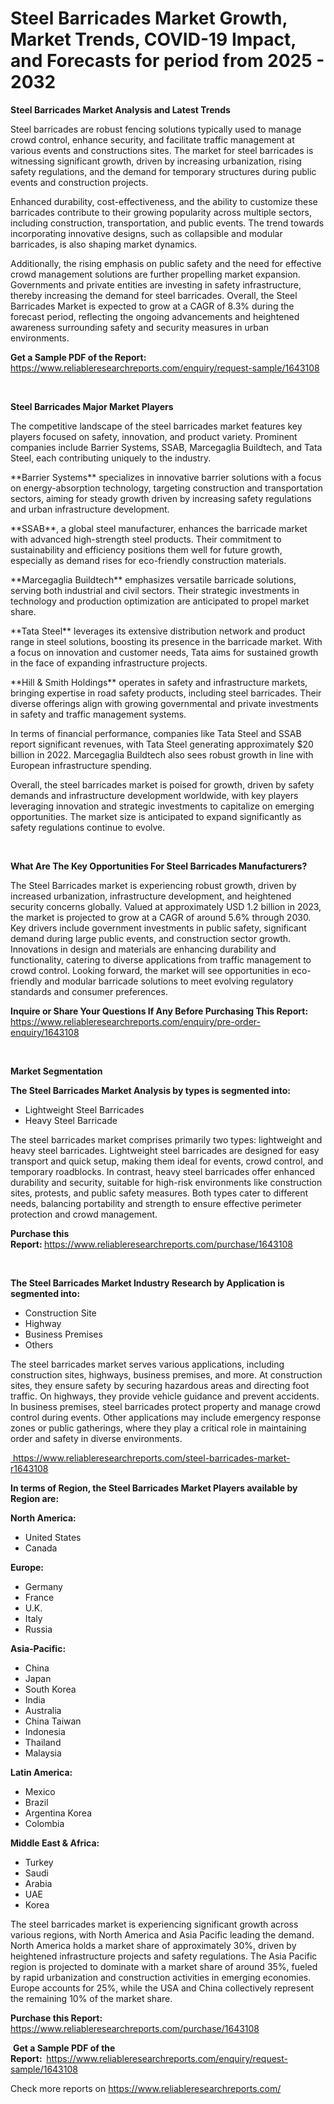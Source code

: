 <p><h1>Steel Barricades Market Growth, Market Trends, COVID-19 Impact, and Forecasts for period from 2025 - 2032</h1></p><p><strong>Steel Barricades Market Analysis and Latest Trends</strong></p>
<p><p>Steel barricades are robust fencing solutions typically used to manage crowd control, enhance security, and facilitate traffic management at various events and constructions sites. The market for steel barricades is witnessing significant growth, driven by increasing urbanization, rising safety regulations, and the demand for temporary structures during public events and construction projects. </p><p>Enhanced durability, cost-effectiveness, and the ability to customize these barricades contribute to their growing popularity across multiple sectors, including construction, transportation, and public events. The trend towards incorporating innovative designs, such as collapsible and modular barricades, is also shaping market dynamics. </p><p>Additionally, the rising emphasis on public safety and the need for effective crowd management solutions are further propelling market expansion. Governments and private entities are investing in safety infrastructure, thereby increasing the demand for steel barricades. Overall, the Steel Barricades Market is expected to grow at a CAGR of 8.3% during the forecast period, reflecting the ongoing advancements and heightened awareness surrounding safety and security measures in urban environments.</p></p>
<p><strong>Get a Sample PDF of the Report:&nbsp;</strong> <a href="https://www.reliableresearchreports.com/enquiry/request-sample/1643108?utm_campaign=2141&utm_medium=2&utm_source=Github&utm_content=ia&utm_term=30012025&utm_id=steel-barricades">https://www.reliableresearchreports.com/enquiry/request-sample/1643108</a></p>
<p>&nbsp;</p>
<p><strong>Steel Barricades Major Market Players</strong></p>
<p><p>The competitive landscape of the steel barricades market features key players focused on safety, innovation, and product variety. Prominent companies include Barrier Systems, SSAB, Marcegaglia Buildtech, and Tata Steel, each contributing uniquely to the industry.</p><p>**Barrier Systems** specializes in innovative barrier solutions with a focus on energy-absorption technology, targeting construction and transportation sectors, aiming for steady growth driven by increasing safety regulations and urban infrastructure development.</p><p>**SSAB**, a global steel manufacturer, enhances the barricade market with advanced high-strength steel products. Their commitment to sustainability and efficiency positions them well for future growth, especially as demand rises for eco-friendly construction materials.</p><p>**Marcegaglia Buildtech** emphasizes versatile barricade solutions, serving both industrial and civil sectors. Their strategic investments in technology and production optimization are anticipated to propel market share.</p><p>**Tata Steel** leverages its extensive distribution network and product range in steel solutions, boosting its presence in the barricade market. With a focus on innovation and customer needs, Tata aims for sustained growth in the face of expanding infrastructure projects.</p><p>**Hill & Smith Holdings** operates in safety and infrastructure markets, bringing expertise in road safety products, including steel barricades. Their diverse offerings align with growing governmental and private investments in safety and traffic management systems.</p><p>In terms of financial performance, companies like Tata Steel and SSAB report significant revenues, with Tata Steel generating approximately $20 billion in 2022. Marcegaglia Buildtech also sees robust growth in line with European infrastructure spending.</p><p>Overall, the steel barricades market is poised for growth, driven by safety demands and infrastructure development worldwide, with key players leveraging innovation and strategic investments to capitalize on emerging opportunities. The market size is anticipated to expand significantly as safety regulations continue to evolve.</p></p>
<p>&nbsp;</p>
<p><strong>What Are The Key Opportunities For Steel Barricades Manufacturers?</strong></p>
<p><p>The Steel Barricades market is experiencing robust growth, driven by increased urbanization, infrastructure development, and heightened security concerns globally. Valued at approximately USD 1.2 billion in 2023, the market is projected to grow at a CAGR of around 5.6% through 2030. Key drivers include government investments in public safety, significant demand during large public events, and construction sector growth. Innovations in design and materials are enhancing durability and functionality, catering to diverse applications from traffic management to crowd control. Looking forward, the market will see opportunities in eco-friendly and modular barricade solutions to meet evolving regulatory standards and consumer preferences.</p></p>
<p><strong>Inquire or Share Your Questions If Any Before Purchasing This Report:</strong> <a href="https://www.reliableresearchreports.com/enquiry/pre-order-enquiry/1643108?utm_campaign=2141&utm_medium=2&utm_source=Github&utm_content=ia&utm_term=30012025&utm_id=steel-barricades">https://www.reliableresearchreports.com/enquiry/pre-order-enquiry/1643108</a></p>
<p>&nbsp;</p>
<p><strong>Market Segmentation</strong></p>
<p><strong>The Steel Barricades Market Analysis by types is segmented into:</strong></p>
<p><ul><li>Lightweight Steel Barricades</li><li>Heavy Steel Barricade</li></ul></p>
<p><p>The steel barricades market comprises primarily two types: lightweight and heavy steel barricades. Lightweight steel barricades are designed for easy transport and quick setup, making them ideal for events, crowd control, and temporary roadblocks. In contrast, heavy steel barricades offer enhanced durability and security, suitable for high-risk environments like construction sites, protests, and public safety measures. Both types cater to different needs, balancing portability and strength to ensure effective perimeter protection and crowd management.</p></p>
<p><strong>Purchase this Report:&nbsp;</strong><a href="https://www.reliableresearchreports.com/purchase/1643108?utm_campaign=2141&utm_medium=2&utm_source=Github&utm_content=ia&utm_term=30012025&utm_id=steel-barricades">https://www.reliableresearchreports.com/purchase/1643108</a></p>
<p>&nbsp;</p>
<p><strong>The Steel Barricades Market Industry Research by Application is segmented into:</strong></p>
<p><ul><li>Construction Site</li><li>Highway</li><li>Business Premises</li><li>Others</li></ul></p>
<p><p>The steel barricades market serves various applications, including construction sites, highways, business premises, and more. At construction sites, they ensure safety by securing hazardous areas and directing foot traffic. On highways, they provide vehicle guidance and prevent accidents. In business premises, steel barricades protect property and manage crowd control during events. Other applications may include emergency response zones or public gatherings, where they play a critical role in maintaining order and safety in diverse environments.</p></p>
<p><a href="https://www.reliableresearchreports.com/steel-barricades-market-r1643108?utm_campaign=2141&utm_medium=2&utm_source=Github&utm_content=ia&utm_term=30012025&utm_id=steel-barricades">&nbsp;https://www.reliableresearchreports.com/steel-barricades-market-r1643108</a></p>
<p><strong>In terms of Region, the Steel Barricades Market Players available by Region are:</strong></p>
<p>
    <p> <strong> North America: </strong>
        <ul>
            <li>United States</li>
            <li>Canada</li>
        </ul>
        </p> 
    <p> <strong> Europe: </strong>
        <ul>
            <li>Germany</li>
            <li>France</li>
            <li>U.K.</li>
            <li>Italy</li>
            <li>Russia</li>
        </ul>
        </p> 
    <p> <strong> Asia-Pacific: </strong>
        <ul>
            <li>China</li>
            <li>Japan</li>
            <li>South Korea</li>
            <li>India</li>
            <li>Australia</li>
            <li>China Taiwan</li>
            <li>Indonesia</li>
            <li>Thailand</li>
            <li>Malaysia</li>
        </ul>
        </p> 
    <p> <strong> Latin America: </strong>
        <ul>
            <li>Mexico</li>
            <li>Brazil</li>
            <li>Argentina Korea</li>
            <li>Colombia</li>
        </ul>
        </p> 
    <p> <strong> Middle East & Africa: </strong>
        <ul>
            <li>Turkey</li>
            <li>Saudi</li>
            <li>Arabia</li>
            <li>UAE</li>
            <li>Korea</li>
        </ul>
    </p>
    </p>
<p><p>The steel barricades market is experiencing significant growth across various regions, with North America and Asia Pacific leading the demand. North America holds a market share of approximately 30%, driven by heightened infrastructure projects and safety regulations. The Asia Pacific region is projected to dominate with a market share of around 35%, fueled by rapid urbanization and construction activities in emerging economies. Europe accounts for 25%, while the USA and China collectively represent the remaining 10% of the market share.</p></p>
<p><strong>Purchase this Report: </strong><a href="https://www.reliableresearchreports.com/purchase/1643108?utm_campaign=2141&utm_medium=2&utm_source=Github&utm_content=ia&utm_term=30012025&utm_id=steel-barricades">https://www.reliableresearchreports.com/purchase/1643108</a></p>
<p>&nbsp;<strong>Get a Sample PDF of the Report:&nbsp;&nbsp;</strong><a href="https://www.reliableresearchreports.com/enquiry/request-sample/1643108?utm_campaign=2141&utm_medium=2&utm_source=Github&utm_content=ia&utm_term=30012025&utm_id=steel-barricades">https://www.reliableresearchreports.com/enquiry/request-sample/1643108</a></p>
<p><strong></strong></p>
<p>Check more reports on <a href="https://www.reliableresearchreports.com/?utm_campaign=2141&utm_medium=2&utm_source=Github&utm_content=ia&utm_term=30012025&utm_id=steel-barricades">https://www.reliableresearchreports.com/</a></p>